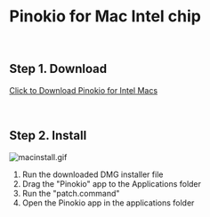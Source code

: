 # Pinokio for Mac Intel chip

<br>

## Step 1. Download

<a href="https://github.com/pinokiocomputer/pinokio/releases/download/1.2.10/Pinokio-1.2.10.dmg" class='btn'>Click to Download Pinokio for Intel Macs</a>

<br>

## Step 2. Install

![macinstall.gif](macinstall.gif)

1. Run the downloaded DMG installer file
2. Drag the "Pinokio" app to the Applications folder
3. Run the "patch.command"
4. Open the Pinokio app in the applications folder

